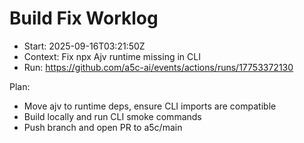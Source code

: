 # Build Fix Worklog

- Start: 2025-09-16T03:21:50Z
- Context: Fix npx Ajv runtime missing in CLI
- Run: https://github.com/a5c-ai/events/actions/runs/17753372130

Plan:

- Move ajv to runtime deps, ensure CLI imports are compatible
- Build locally and run CLI smoke commands
- Push branch and open PR to a5c/main
